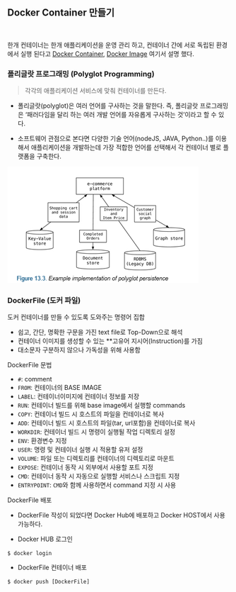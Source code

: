 ## Docker Container 만들기

<br>

한개 컨테이너는 한개 애플리케이션을 운영 관리 하고, 컨테이너 간에 서로 독립된 환경에서 실행 된다고 [Docker Container](2020-06-13.md), [Docker Image](2020-06-13.md) 여기서 설명 했다. <br>

### 폴리글랏 프로그래밍 (Polyglot Programming)
> 각각의 애플리케이션 서비스에 맞춰 컨테이너를 만든다.

* 폴리글랏(polyglot)은 여러 언어를 구사하는 것을 말한다. 즉, 폴리글랏 프로그래밍은 ‘패러다임을 달리 하는 여러 개발 언어를 자유롭게 구사하는 것’이라고 할 수 있다.

* 소프트웨어 관점으로 본다면 다양한 기술 언어(nodeJS, JAVA, Python..)를 이용해서 애플리케이션을 개발하는데 가장 적합한 언어를 선택해서 각 컨테이너 별로 플랫폼을 구축한다.

![](img/docker14.png)

### DockerFile (도커 파일)
도커 컨테이너를 만들 수 있도록 도와주는 명령어 집합
* 쉽고, 간단, 명확한 구문을 가진 text file로 Top-Down으로 해석
* 컨테이너 이미지를 생성할 수 있는 **고유어 지시어(Instruction)를 가짐
* 대소문자 구분하지 않으나 가독성을 위해 사용함

DockerFile 문법
* `#`: comment
* `FROM`: 컨테이너의 BASE IMAGE
* `LABEL`: 컨테이너이미지에 컨테이너 정보를 저장
* `RUN`: 컨테이너 빌드를 위해 base image에서 실행할 commands
* `COPY`: 컨테이너 빌드 시 호스트의 파일을 컨테이너로 복사
* `ADD`: 컨테이너 빌드 시 호스트의 파일(tar, url포함)을 컨테이너로 복사
* `WORKDIR`: 컨테이너 빌드 시 명령이 실행될 작업 디렉토리 설정
* `ENV`: 환경변수 지정
* `USER`: 명령 및 컨테이너 실행 시 적용할 유저 설정
* `VOLUME`: 파일 또는 디렉토리를 컨테이너의 디렉토리로 마운트
* `EXPOSE`: 컨테이너 동작 시 외부에서 사용할 포트 지정
* `CMD`: 컨테이너 동작 시 자동으로 실행할 서비스나 스크립트 지정
* `ENTRYPOINT`: `CMD`와 함께 사용하면서 command 지정 시 사용

DockerFile 배포
* DockerFile 작성이 되었다면 Docker Hub에 배포하고 Docker HOST에서 사용 가능하다.

* Docker HUB 로그인
```
$ docker login
```

* DockerFile 컨테이너 배포
```
$ docker push [DockerFile]
```